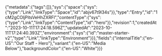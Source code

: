 {"metadata":{"tags":[]},"sys":{"space":{"sys":{"type":"Link","linkType":"Space","id":"abjv67t9l34s"}},"type":"Entry","id":"1cM2gCOljPitsVeHhZXRFl","contentType":{"sys":{"type":"Link","linkType":"ContentType","id":"hero"}},"revision":1,"createdAt":"2023-10-11T17:24:18.596Z","updatedAt":"2023-10-11T17:24:40.393Z","environment":{"sys":{"id":"master-starter-v2","type":"Link","linkType":"Environment"}}},"fields":{"internalTitle":{"en-US":"Our Staff - Hero"},"variant":{"en-US":"Media Below"},"backgroundColor":{"en-US":"White"}}}